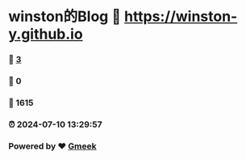 # winston的Blog :link: https://winston-y.github.io 
### :page_facing_up: [3](https://winston-y.github.io/tag.html) 
### :speech_balloon: 0 
### :hibiscus: 1615 
### :alarm_clock: 2024-07-10 13:29:57 
### Powered by :heart: [Gmeek](https://github.com/Meekdai/Gmeek)
